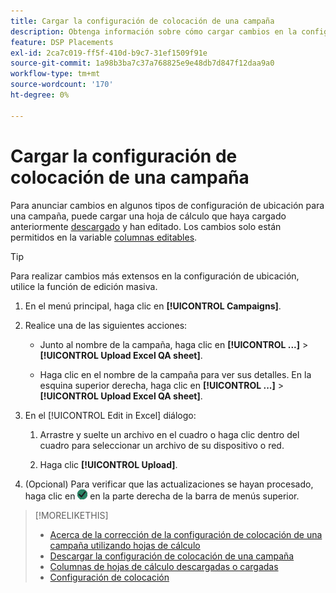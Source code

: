 ```yaml
---
title: Cargar la configuración de colocación de una campaña
description: Obtenga información sobre cómo cargar cambios en la configuración de colocación clave para una campaña mediante hojas de cálculo de control de calidad de Excel.
feature: DSP Placements
exl-id: 2ca7c019-ff5f-410d-b9c7-31ef1509f91e
source-git-commit: 1a98b3ba7c37a768825e9e48db7d847f12daa9a0
workflow-type: tm+mt
source-wordcount: '170'
ht-degree: 0%

---
```


# Cargar la configuración de colocación de una campaña

Para anunciar cambios en algunos tipos de configuración de ubicación para una campaña, puede cargar una hoja de cálculo que haya cargado anteriormente [descargado](qa-sheet-download.md) y han editado. Los cambios solo están permitidos en la variable [columnas editables](qa-sheet-columns.md).

>[!TIP]
>
>Para realizar cambios más extensos en la configuración de ubicación, utilice la función de edición masiva.<!-- add link once we have help on it -->

1. En el menú principal, haga clic en **[!UICONTROL Campaigns]**.

1. Realice una de las siguientes acciones:

   * Junto al nombre de la campaña, haga clic en **[!UICONTROL ...]** > **[!UICONTROL Upload Excel QA sheet]**.

   * Haga clic en el nombre de la campaña para ver sus detalles. En la esquina superior derecha, haga clic en **[!UICONTROL ...]** > **[!UICONTROL Upload Excel QA sheet]**.

1. En el [!UICONTROL Edit in Excel] diálogo:

   1. Arrastre y suelte un archivo en el cuadro o haga clic dentro del cuadro para seleccionar un archivo de su dispositivo o red.

   1. Haga clic **[!UICONTROL Upload]**.

1. (Opcional) Para verificar que las actualizaciones se hayan procesado, haga clic en ![Trabajos](/help/dsp/assets/downloads.png) en la parte derecha de la barra de menús superior.

>[!MORELIKETHIS]
>
>* [Acerca de la corrección de la configuración de colocación de una campaña utilizando hojas de cálculo](qa-about.md)
>* [Descargar la configuración de colocación de una campaña](qa-sheet-download.md)
>* [Columnas de hojas de cálculo descargadas o cargadas](qa-sheet-columns.md)
>* [Configuración de colocación](/help/dsp/campaign-management/placements/placement-settings.md)

